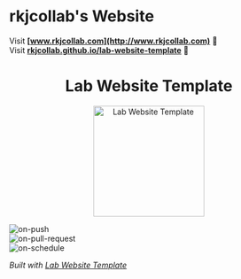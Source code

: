 # rkjcollab's Website

Visit **[www.rkjcollab.com](http://www.rkjcollab.com)** 🚀  
Visit **[rkjcollab.github.io/lab-website-template](https://rkjcollab.github.io/lab-website-template)** 🚀

<h1 align="center">Lab Website Template</h1>
<p align="center">
<img height="200" src="https://raw.githubusercontent.com/greenelab/lab-website-template/main/images/share.jpg?raw=true" alt="Lab Website Template">
</p>

![on-push](../../actions/workflows/on-push.yaml/badge.svg)  
![on-pull-request](../../actions/workflows/on-pull-request.yaml/badge.svg)  
![on-schedule](../../actions/workflows/on-schedule.yaml/badge.svg)

_Built with [Lab Website Template](https://greene-lab.gitbook.io/lab-website-template-docs)_


